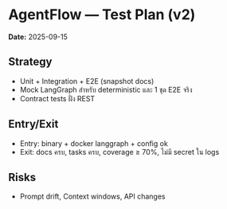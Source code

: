 # AgentFlow — Test Plan (v2)
**Date:** 2025-09-15

## Strategy
- Unit + Integration + E2E (snapshot docs)
- Mock LangGraph สำหรับ deterministic และ 1 ชุด E2E จริง
- Contract tests ฝั่ง REST

## Entry/Exit
- Entry: binary + docker langgraph + config ok
- Exit: docs ครบ, tasks ครบ, coverage ≥ 70%, ไม่มี secret ใน logs

## Risks
- Prompt drift, Context windows, API changes
